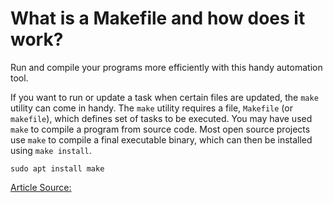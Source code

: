 # What is a Makefile and how does it work?

Run and compile your programs more efficiently with this handy automation tool.

If you want to run or update a task when certain files are updated, the `make` utility can come in handy. The `make` utility requires a file, `Makefile` (or `makefile`), which defines set of tasks to be executed. You may have used `make` to compile a program from source code. Most open source projects use `make` to compile a final executable binary, which can then be installed using `make install`.

```
sudo apt install make
```

[Article Source:](https://opensource.com/article/18/8/what-how-makefile)
